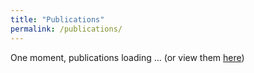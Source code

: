```yaml
---
title: "Publications"
permalink: /publications/
---
```


<div id='ppl-widget-container'>One moment, publications loading ... (or view them <a href="https://philpapers.org/profile/746254?widget_failed=1">here</a>)</div>
<script type="text/javascript" src="https://philpeople.org/widget/698978.js"></script>
